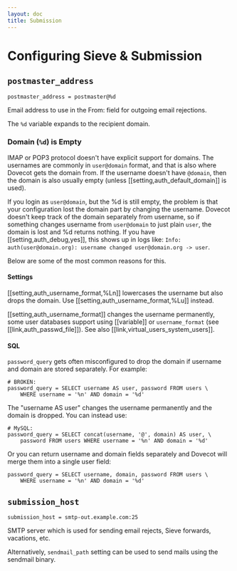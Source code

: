 ```yaml
---
layout: doc
title: Submission
---
```


# Configuring Sieve & Submission

## `postmaster_address`

`postmaster_address = postmaster@%d`

Email address to use in the From: field for outgoing email rejections.

The `%d` variable expands to the recipient domain.

### Domain (`%d`) is Empty

IMAP or POP3 protocol doesn't have explicit support for domains. The
usernames are commonly in `user@domain` format, and that is also where
Dovecot gets the domain from. If the username doesn't have `@domain`, then
the domain is also usually empty (unless [[setting,auth_default_domain]]
is used).

If you login as `user@domain`, but the %d is still empty, the problem is
that your configuration lost the domain part by changing the username.
Dovecot doesn't keep track of the domain separately from username, so if
something changes username from `user@domain` to just plain `user`, the
domain is lost and %d returns nothing. If you have [[setting,auth_debug,yes]],
this shows up in logs like:
`Info: auth(user@domain.org): username changed user@domain.org -> user`.

Below are some of the most common reasons for this.

#### Settings

[[setting,auth_username_format,%Ln]] lowercases the username but also drops
the domain. Use [[setting,auth_username_format,%Lu]] instead.

[[setting,auth_username_format]] changes the username permanently, some
user databases support using [[variable]] or `username_format` (see
[[link,auth_passwd_file]]). See also [[link,virtual_users_system_users]].

#### SQL

`password_query` gets often misconfigured to drop the domain if
username and domain are stored separately. For example:

```
# BROKEN:
password_query = SELECT username AS user, password FROM users \
    WHERE username = '%n' AND domain = '%d'
```

The "username AS user" changes the username permanently and the domain
is dropped. You can instead use:

```
# MySQL:
password_query = SELECT concat(username, '@', domain) AS user, \
    password FROM users WHERE username = '%n' AND domain = '%d'
```

Or you can return username and domain fields separately and Dovecot will
merge them into a single user field:

```
password_query = SELECT username, domain, password FROM users \
    WHERE username = '%n' AND domain = '%d'
```

## `submission_host`

`submission_host = smtp-out.example.com:25`

SMTP server which is used for sending email rejects, Sieve forwards,
vacations, etc.

Alternatively, `sendmail_path` setting can be used to send mails using the
sendmail binary.
